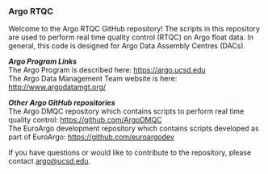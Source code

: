 ### Argo RTQC ###
Welcome to the Argo RTQC GitHub repository!
The scripts in this repository are used to perform real time quality control (RTQC) on Argo float data. In general, this code is designed for Argo Data Assembly Centres (DACs).  

***Argo Program Links***
<br>
The Argo Program is described here: https://argo.ucsd.edu
<br>
The Argo Data Management Team website is here: http://www.argodatamgt.org/

***Other Argo GitHub repositories***
<br>
The Argo DMQC repository which contains scripts to perform real time quality control: https://github.com/ArgoDMQC
<br>
The EuroArgo development repository which contains scripts developed as part of EuroArgo: https://github.com/euroargodev

If you have questions or would like to contribute to the repository, please contact argo@ucsd.edu.
